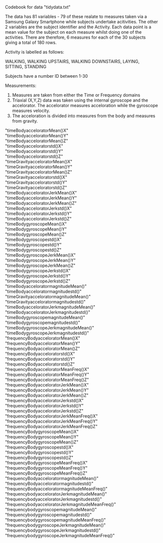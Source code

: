 Codebook for data "tidydata.txt"

The data has 81 variables - 79 of these realate to measures taken via a Samsung Galaxy Smartphone while subjects undertake acitivities.  The other 2 variables are the subject identifier and the Activity.
Each data point is a mean value for the subject on each measure whilst doing one of the activities.  There are therefore, 6 measures for each of the 30 subjects giving a total of 180 rows.

Activity is labelled as follows:

WALKING, WALKING UPSTAIRS, WALKING DOWNSTAIRS, LAYING, SITTING, STANDING

Subjects have a number ID between 1-30

Measurements:

1. Measures are taken from either the Time or Frequency domains
2. Triaxial (X,Y,Z) data was taken using the internal gyroscope and the accelorator.  The accelorator measures acceloration while the gyroscope measures velocity.
3. The acceloration is divided into measures from the body and measures from gravity.


"timeBodyacceloratorMean()X"                     
 "timeBodyacceloratorMean()Y"                     
 "timeBodyacceloratorMean()Z"                     
 "timeBodyacceloratorstd()X"                      
 "timeBodyacceloratorstd()Y"                      
 "timeBodyacceloratorstd()Z"                      
 "timeGravityacceloratorMean()X"                  
 "timeGravityacceloratorMean()Y"                  
 "timeGravityacceloratorMean()Z"                  
 "timeGravityacceloratorstd()X"                   
 "timeGravityacceloratorstd()Y"                   
 "timeGravityacceloratorstd()Z"                   
 "timeBodyacceloratorJerkMean()X"                 
 "timeBodyacceloratorJerkMean()Y"                 
 "timeBodyacceloratorJerkMean()Z"                 
 "timeBodyacceloratorJerkstd()X"                  
 "timeBodyacceloratorJerkstd()Y"                  
 "timeBodyacceloratorJerkstd()Z"                  
 "timeBodygyroscopeMean()X"                       
 "timeBodygyroscopeMean()Y"                       
 "timeBodygyroscopeMean()Z"                       
 "timeBodygyroscopestd()X"                        
 "timeBodygyroscopestd()Y"                        
 "timeBodygyroscopestd()Z"                        
 "timeBodygyroscopeJerkMean()X"                   
 "timeBodygyroscopeJerkMean()Y"                   
 "timeBodygyroscopeJerkMean()Z"                   
 "timeBodygyroscopeJerkstd()X"                    
 "timeBodygyroscopeJerkstd()Y"                    
 "timeBodygyroscopeJerkstd()Z"                    
 "timeBodyacceloratormagnitudeMean()"             
 "timeBodyacceloratormagnitudestd()"              
 "timeGravityacceloratormagnitudeMean()"          
 "timeGravityacceloratormagnitudestd()"           
 "timeBodyacceloratorJerkmagnitudeMean()"         
 "timeBodyacceloratorJerkmagnitudestd()"          
 "timeBodygyroscopemagnitudeMean()"               
 "timeBodygyroscopemagnitudestd()"                
 "timeBodygyroscopeJerkmagnitudeMean()"           
 "timeBodygyroscopeJerkmagnitudestd()"            
 "frequencyBodyacceloratorMean()X"                
 "frequencyBodyacceloratorMean()Y"                
 "frequencyBodyacceloratorMean()Z"                
 "frequencyBodyacceloratorstd()X"                 
 "frequencyBodyacceloratorstd()Y"                 
 "frequencyBodyacceloratorstd()Z"                 
 "frequencyBodyacceloratorMeanFreq()X"            
 "frequencyBodyacceloratorMeanFreq()Y"            
 "frequencyBodyacceloratorMeanFreq()Z"            
 "frequencyBodyacceloratorJerkMean()X"            
 "frequencyBodyacceloratorJerkMean()Y"            
 "frequencyBodyacceloratorJerkMean()Z"            
 "frequencyBodyacceloratorJerkstd()X"             
 "frequencyBodyacceloratorJerkstd()Y"             
 "frequencyBodyacceloratorJerkstd()Z"             
 "frequencyBodyacceloratorJerkMeanFreq()X"        
 "frequencyBodyacceloratorJerkMeanFreq()Y"        
 "frequencyBodyacceloratorJerkMeanFreq()Z"        
 "frequencyBodygyroscopeMean()X"                  
 "frequencyBodygyroscopeMean()Y"                  
 "frequencyBodygyroscopeMean()Z"                  
 "frequencyBodygyroscopestd()X"                   
 "frequencyBodygyroscopestd()Y"                   
 "frequencyBodygyroscopestd()Z"                   
 "frequencyBodygyroscopeMeanFreq()X"              
 "frequencyBodygyroscopeMeanFreq()Y"              
 "frequencyBodygyroscopeMeanFreq()Z"              
 "frequencyBodyacceloratormagnitudeMean()"        
 "frequencyBodyacceloratormagnitudestd()"         
 "frequencyBodyacceloratormagnitudeMeanFreq()"    
 "frequencybodyacceloratorJerkmagnitudeMean()"    
 "frequencybodyacceloratorJerkmagnitudestd()"     
 "frequencybodyacceloratorJerkmagnitudeMeanFreq()"
 "frequencybodygyroscopemagnitudeMean()"          
 "frequencybodygyroscopemagnitudestd()"           
 "frequencybodygyroscopemagnitudeMeanFreq()"      
 "frequencybodygyroscopeJerkmagnitudeMean()"      
 "frequencybodygyroscopeJerkmagnitudestd()"       
 "frequencybodygyroscopeJerkmagnitudeMeanFreq()" 
 
 
